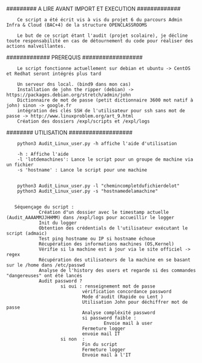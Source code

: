 ######### A LIRE AVANT IMPORT ET EXECUTION #############

        Ce script a été écrit vis à vis du projet 6 du parcours Admin Infra & Cloud (BAC+4) de la structure OPENCLASSROOMS

        Le but de ce script étant l'audit (projet scolaire), je décline toute responsabilité en cas de détournement du code pour réaliser des actions malveillantes.

############# PREREQUIS ##################

        Le script fonctionne actuellement sur debian et ubuntu -> CentOS et Redhat seront intégrés plus tard

        Un serveur dns local. (bind9 dans mon cas)
        Installation de john the ripper (debian) -> https://packages.debian.org/stretch/admin/john
        Dictionnaire de mot de passe (petit dictionnaire 3600 mot natif à john) sinon -> google.fr  
        intégration des clés SSH de l'utilisateur pour ssh sans mot de passe -> http://www.linuxproblem.org/art_9.html
        Création des dossiers /expl/scripts et /expl/logs

        
######## UTILISATION ###################

        python3 Audit_Linux_user.py -h affiche l'aide d'utilisation 

        -h : Affiche l'aide
        -l 'lotdemachines': Lance le script pour un groupe de machine via un fichier
        -s 'hostname' : Lance le script pour une machine
        

        python3 Audit_Linux_user.py -l "chemincompletdufichierdelot"
        python3 Audit_Linux_user.py -s "hostnamedelamachine"
        
       
       Séquençage du script : 
                Création d"un dossier avec le timestamp actuelle (Audit_AAAAMMJJHHMM) dans /expl/logs pour accueillir le logger
                Init du logger
                Obtention des crédentials de l'utilisateur exécutant le script (admaic)
                Test ping hostname ou IP si hostname échoue
                Récupération des informations machines (OS,Kernel)
                Vérifie si la machine est à jour via le site officiel -> regex
                Récupération des utilisateurs de la machine en se basant sur le /home dans /etc/passwd
                Analyse de l'history des users et regarde si des commandes "dangereuses" ont été lancés
                Audit password ? 
                        si oui : renseignement mot de passe
                                vérification concordance password
                                Mode d'audit (Rapide ou Lent ) 
                                Utilisation John pour déchiffrer mot de passe
                                Analyse compléxité password
                                si password faible : 
                                        Envoie mail à user
                                Fermeture logger
                                envoie mail IT
                        si non  :
                                Fin du script
                                Fermeture logger
                                Envoie mail à l'IT


